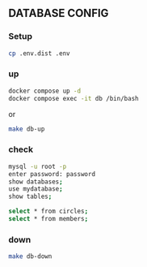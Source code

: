 ## DATABASE CONFIG

### Setup

```bash
cp .env.dist .env
```
### up

```bash
docker compose up -d
docker compose exec -it db /bin/bash
```
or 

```bash
make db-up
```

### check

```bash
mysql -u root -p
enter password: password
show databases;
use mydatabase;
show tables;

select * from circles;
select * from members;
```

### down

```bash
make db-down
```